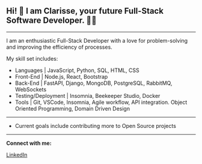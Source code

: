 ## Hi! 👋 I am Clarisse, your future Full-Stack Software Developer. 👩‍💻
_________________________________________

I am an enthusiastic Full-Stack Developer with a love for problem-solving and improving the efficiency of processes.

My skill set includes:
- Languages | JavaScript, Python, SQL, HTML, CSS
- Front-End | Node.js, React, Bootstrap
- Back-End | FastAPI, Django, MongoDB, PostgreSQL, RabbitMQ, WebSockets
- Testing/Deployment | Insomnia, Beekeeper Studio, Docker
- Tools | Git, VSCode, Insomnia, Agile workflow, API integration. Object Oriented Programming, Domain Driven Design

_________________________________________

- Current goals include contributing more to Open Source projects

_________________________________________
**Connect with me:**

[LinkedIn](linkedin.com/in/clarissealvarez)
